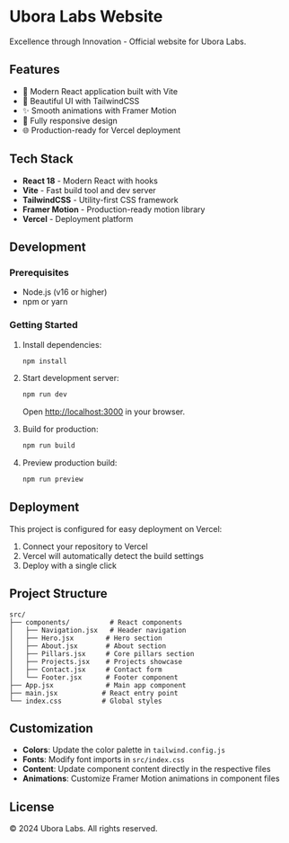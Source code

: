 # Ubora Labs Website

Excellence through Innovation - Official website for Ubora Labs.

## Features

- 🚀 Modern React application built with Vite
- 🎨 Beautiful UI with TailwindCSS
- ✨ Smooth animations with Framer Motion
- 📱 Fully responsive design
- 🌐 Production-ready for Vercel deployment

## Tech Stack

- **React 18** - Modern React with hooks
- **Vite** - Fast build tool and dev server
- **TailwindCSS** - Utility-first CSS framework
- **Framer Motion** - Production-ready motion library
- **Vercel** - Deployment platform

## Development

### Prerequisites

- Node.js (v16 or higher)
- npm or yarn

### Getting Started

1. Install dependencies:
   ```bash
   npm install
   ```

2. Start development server:
   ```bash
   npm run dev
   ```
   Open [http://localhost:3000](http://localhost:3000) in your browser.

3. Build for production:
   ```bash
   npm run build
   ```

4. Preview production build:
   ```bash
   npm run preview
   ```

## Deployment

This project is configured for easy deployment on Vercel:

1. Connect your repository to Vercel
2. Vercel will automatically detect the build settings
3. Deploy with a single click

## Project Structure

```
src/
├── components/          # React components
│   ├── Navigation.jsx   # Header navigation
│   ├── Hero.jsx        # Hero section
│   ├── About.jsx       # About section
│   ├── Pillars.jsx     # Core pillars section
│   ├── Projects.jsx    # Projects showcase
│   ├── Contact.jsx     # Contact form
│   └── Footer.jsx      # Footer component
├── App.jsx             # Main app component
├── main.jsx           # React entry point
└── index.css          # Global styles
```

## Customization

- **Colors**: Update the color palette in `tailwind.config.js`
- **Fonts**: Modify font imports in `src/index.css`
- **Content**: Update component content directly in the respective files
- **Animations**: Customize Framer Motion animations in component files

## License

© 2024 Ubora Labs. All rights reserved.